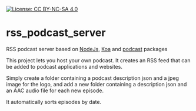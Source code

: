 [![License: CC BY-NC-SA 4.0](https://img.shields.io/badge/License-CC_BY--NC--SA_4.0-lightgrey.svg)](https://creativecommons.org/licenses/by-nc-sa/4.0/)

# rss_podcast_server
RSS podcast server based on [NodeJs](https://nodejs.org/en), [Koa](https://www.npmjs.com/package/koa) and [podcast](https://www.npmjs.com/package/podcast) packages

This project lets you host your own podcast. It creates an RSS feed that can be added to podcast applications and websites.

Simply create a folder containing a podcast description json and a jpeg image for the logo, and add a new folder containing a description json and an AAC audio file for each new episode.

It automatically sorts episodes by date.